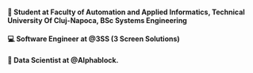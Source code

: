 #### 🏫 Student at Faculty of Automation and Applied Informatics, Technical University Of Cluj-Napoca, BSc Systems Engineering
#### 💻 Software Engineer at @3SS (3 Screen Solutions)
#### 👾 Data Scientist at @Alphablock.
